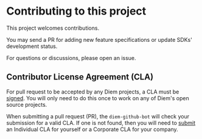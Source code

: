 # Contributing to this project

This project welcomes contributions.

You may send a PR for adding new feature specifications or update SDKs' development status.

For questions or discussions, please open an issue.

## Contributor License Agreement (CLA)

For pull request to be accepted by any Diem projects, a CLA must be [signed](https://diem.com/en-US/cla-sign). You will only need to do this once to work on any of Diem's open source projects.

When submitting a pull request (PR), the `diem-github-bot` will check your submission for a valid CLA. If one is not found, then you will need to [submit](https://diem.com/en-US/cla-sign) an Individual CLA for yourself or a Corporate CLA for your company.

